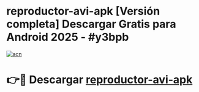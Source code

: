 # reproductor-avi-apk  [Versión completa] Descargar Gratis para Android 2025 - #y3bpb

[![acn](https://github.com/user-attachments/assets/0f9c940e-d8b0-45ae-aac7-cd30a18b3e1c)](https://apps.freeplayer.one?title=reproductor-avi-apk&ref=9F)

# 👉🔴 Descargar [reproductor-avi-apk](https://apps.freeplayer.one?title=reproductor-avi-apk&ref=9F)